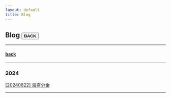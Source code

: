 ```yaml
---
layout: default
title: Blog
---
```


## Blog   <button name="back" onclick="../index.html" style="font-weight:bold;">BACK</button>
- - - 

#### [back](./)

- - - 
### 2024

[[20240822] 海盗分金](./blog/2024-08-22-海盗分金.html)

- - - 
